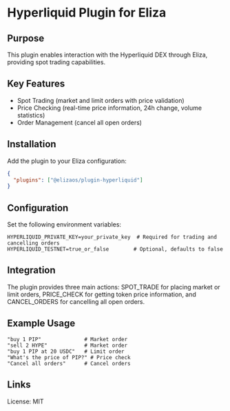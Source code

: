# Hyperliquid Plugin for Eliza

## Purpose

This plugin enables interaction with the Hyperliquid DEX through Eliza, providing spot trading capabilities.

## Key Features

- Spot Trading (market and limit orders with price validation)
- Price Checking (real-time price information, 24h change, volume statistics)
- Order Management (cancel all open orders)

## Installation

Add the plugin to your Eliza configuration:

```json
{
  "plugins": ["@elizaos/plugin-hyperliquid"]
}
```

## Configuration

Set the following environment variables:

```env
HYPERLIQUID_PRIVATE_KEY=your_private_key  # Required for trading and cancelling orders
HYPERLIQUID_TESTNET=true_or_false        # Optional, defaults to false
```

## Integration

The plugin provides three main actions: SPOT_TRADE for placing market or limit orders, PRICE_CHECK for getting token price information, and CANCEL_ORDERS for cancelling all open orders.

## Example Usage

```
"buy 1 PIP"              # Market order
"sell 2 HYPE"            # Market order
"buy 1 PIP at 20 USDC"   # Limit order
"What's the price of PIP?" # Price check
"Cancel all orders"      # Cancel orders
```

## Links

License: MIT
